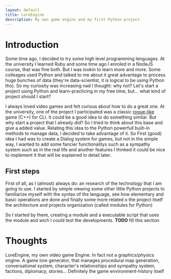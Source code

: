 ```yaml
---
layout: default
title: LoreEngine
description: My own game engine and my first Python project
---
```


# Introduction
Some time ago, I decided to try some high level programming lenguages. At the university I learned Ruby and some time ago I enroled in a NodeJS course, that was fine both. But I was lookin to learn more and more. Some colleages used Python and talked to me about it great advantage to process huge bunches of data (they're data-scientist, it is logical to be using Python tho). So my curiosity was increasing nad I thought: why not? Let's start a project using Python and learn-practicing in my free time, but... what kind of project should I start?

I always loved video games and felt curious about how to do a great one. At the university, one of the project I participated was a classic [rogue-like](https://en.wikipedia.org/wiki/Roguelike) game (C++) for CLI. It could be a good idea to do something similar. But why start a project that I already did? So I tried to think about this base and give a added value. Relating this idea to the Python powerfull built-in methods to manage data, I decided to take advantage of it. So First (good) idea I had was to create a Dialog system for games, but not in the simple way, I wanted to add some fancier functionalitys such as a sympathy system such as in the real life and another features I thinked it could be nice to implement it that will be explained in detail later. 

## First steps
First of all, as I (almost) always do: an research of the technology that I am going to use. I started by simple viewing some other little Python projects to familiarize myself with the syntax of the language, see how elementary and basic operations are done and finally some more related o the project itself the architecture and projects organization (called modules for Python)

So I started by there, creating a module and a executable script that uses the module and wich I could test the developments.
**TODO** fill this section


# Thoughts
LoreEngine, my own video game Engine. In fact not a graphics/physics engine. A game lore generator, that manages procedural map generation, conversational system, character's relationships and sympathy system, factions, diplomacy, stories... Definitely the game environment-history itself

